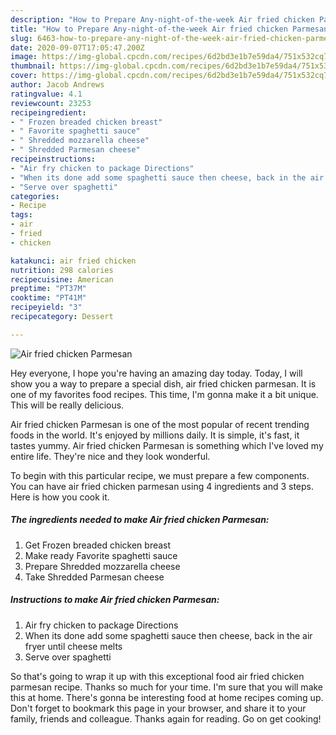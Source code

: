 ```yaml
---
description: "How to Prepare Any-night-of-the-week Air fried chicken Parmesan"
title: "How to Prepare Any-night-of-the-week Air fried chicken Parmesan"
slug: 6463-how-to-prepare-any-night-of-the-week-air-fried-chicken-parmesan
date: 2020-09-07T17:05:47.200Z
image: https://img-global.cpcdn.com/recipes/6d2bd3e1b7e59da4/751x532cq70/air-fried-chicken-parmesan-recipe-main-photo.jpg
thumbnail: https://img-global.cpcdn.com/recipes/6d2bd3e1b7e59da4/751x532cq70/air-fried-chicken-parmesan-recipe-main-photo.jpg
cover: https://img-global.cpcdn.com/recipes/6d2bd3e1b7e59da4/751x532cq70/air-fried-chicken-parmesan-recipe-main-photo.jpg
author: Jacob Andrews
ratingvalue: 4.1
reviewcount: 23253
recipeingredient:
- " Frozen breaded chicken breast"
- " Favorite spaghetti sauce"
- " Shredded mozzarella cheese"
- " Shredded Parmesan cheese"
recipeinstructions:
- "Air fry chicken to package Directions"
- "When its done add some spaghetti sauce then cheese, back in the air fryer until cheese melts"
- "Serve over spaghetti"
categories:
- Recipe
tags:
- air
- fried
- chicken

katakunci: air fried chicken 
nutrition: 298 calories
recipecuisine: American
preptime: "PT37M"
cooktime: "PT41M"
recipeyield: "3"
recipecategory: Dessert

---
```



![Air fried chicken Parmesan](https://img-global.cpcdn.com/recipes/6d2bd3e1b7e59da4/751x532cq70/air-fried-chicken-parmesan-recipe-main-photo.jpg)

Hey everyone, I hope you're having an amazing day today. Today, I will show you a way to prepare a special dish, air fried chicken parmesan. It is one of my favorites food recipes. This time, I'm gonna make it a bit unique. This will be really delicious.

Air fried chicken Parmesan is one of the most popular of recent trending foods in the world. It's enjoyed by millions daily. It is simple, it's fast, it tastes yummy. Air fried chicken Parmesan is something which I've loved my entire life. They're nice and they look wonderful.




To begin with this particular recipe, we must prepare a few components. You can have air fried chicken parmesan using 4 ingredients and 3 steps. Here is how you cook it.

<!--inarticleads1-->

##### The ingredients needed to make Air fried chicken Parmesan:

1. Get  Frozen breaded chicken breast
1. Make ready  Favorite spaghetti sauce
1. Prepare  Shredded mozzarella cheese
1. Take  Shredded Parmesan cheese




<!--inarticleads2-->

##### Instructions to make Air fried chicken Parmesan:

1. Air fry chicken to package Directions
1. When its done add some spaghetti sauce then cheese, back in the air fryer until cheese melts
1. Serve over spaghetti




So that's going to wrap it up with this exceptional food air fried chicken parmesan recipe. Thanks so much for your time. I'm sure that you will make this at home. There's gonna be interesting food at home recipes coming up. Don't forget to bookmark this page in your browser, and share it to your family, friends and colleague. Thanks again for reading. Go on get cooking!
